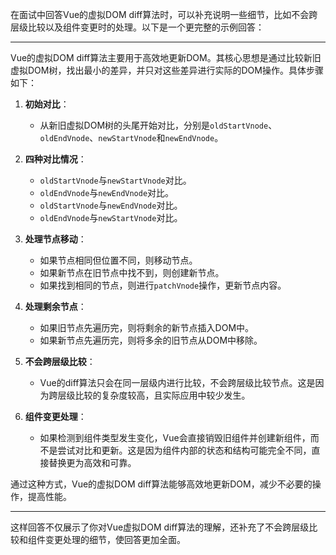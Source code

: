 在面试中回答Vue的虚拟DOM diff算法时，可以补充说明一些细节，比如不会跨层级比较以及组件变更时的处理。以下是一个更完整的示例回答：

---

Vue的虚拟DOM diff算法主要用于高效地更新DOM。其核心思想是通过比较新旧虚拟DOM树，找出最小的差异，并只对这些差异进行实际的DOM操作。具体步骤如下：

1. **初始对比**：
   - 从新旧虚拟DOM树的头尾开始对比，分别是`oldStartVnode`、`oldEndVnode`、`newStartVnode`和`newEndVnode`。

2. **四种对比情况**：
   - `oldStartVnode`与`newStartVnode`对比。
   - `oldEndVnode`与`newEndVnode`对比。
   - `oldStartVnode`与`newEndVnode`对比。
   - `oldEndVnode`与`newStartVnode`对比。

3. **处理节点移动**：
   - 如果节点相同但位置不同，则移动节点。
   - 如果新节点在旧节点中找不到，则创建新节点。
   - 如果找到相同的节点，则进行`patchVnode`操作，更新节点内容。

4. **处理剩余节点**：
   - 如果旧节点先遍历完，则将剩余的新节点插入DOM中。
   - 如果新节点先遍历完，则将多余的旧节点从DOM中移除。

5. **不会跨层级比较**：
   - Vue的diff算法只会在同一层级内进行比较，不会跨层级比较节点。这是因为跨层级比较的复杂度较高，且实际应用中较少发生。

6. **组件变更处理**：
   - 如果检测到组件类型发生变化，Vue会直接销毁旧组件并创建新组件，而不是尝试对比和更新。这是因为组件内部的状态和结构可能完全不同，直接替换更为高效和可靠。

通过这种方式，Vue的虚拟DOM diff算法能够高效地更新DOM，减少不必要的操作，提高性能。

---

这样回答不仅展示了你对Vue虚拟DOM diff算法的理解，还补充了不会跨层级比较和组件变更处理的细节，使回答更加全面。